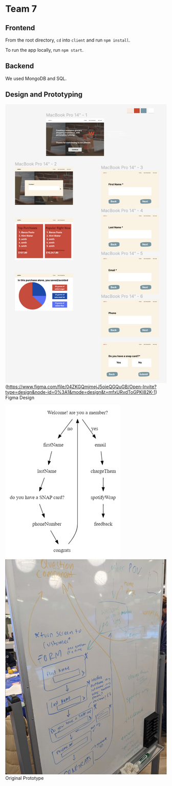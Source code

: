 # Team 7

## Frontend
From the root directory, ```cd``` into ```client``` and run ```npm install```.

To run the app locally, run ```npm start```.

## Backend
We used MongoDB and SQL.

## Design and Prototyping
![Alt text](image.png) (https://www.figma.com/file/04ZKGQmjmejJ5oieQGQuGB/Open-Invite?type=design&node-id=0%3A1&mode=design&t=mfxURvdToGPKI82K-1)
Figma Design

![Alt text](image-1.png)
![Alt text](image-2.png)
Original Prototype


